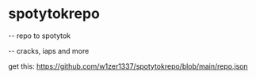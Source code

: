 # spotytokrepo
-- repo to spotytok 

-- cracks, iaps and more

get this: https://github.com/w1zer1337/spotytokrepo/blob/main/repo.json
